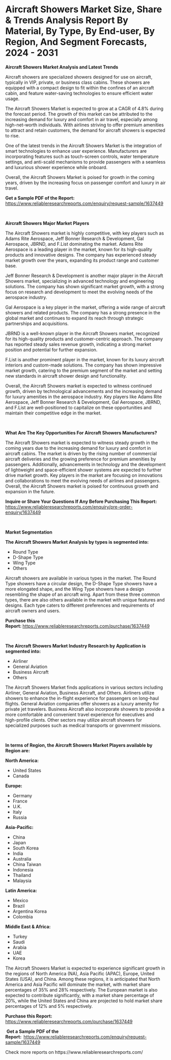 <p><h1>Aircraft Showers Market Size, Share & Trends Analysis Report By Material, By Type, By End-user, By Region, And Segment Forecasts, 2024 - 2031</h1></p><p><strong>Aircraft Showers Market Analysis and Latest Trends</strong></p>
<p><p>Aircraft showers are specialized showers designed for use on aircraft, typically in VIP, private, or business class cabins. These showers are equipped with a compact design to fit within the confines of an aircraft cabin, and feature water-saving technologies to ensure efficient water usage.</p><p>The Aircraft Showers Market is expected to grow at a CAGR of 4.8% during the forecast period. The growth of this market can be attributed to the increasing demand for luxury and comfort in air travel, especially among high-net-worth individuals. With airlines striving to offer premium amenities to attract and retain customers, the demand for aircraft showers is expected to rise.</p><p>One of the latest trends in the Aircraft Showers Market is the integration of smart technologies to enhance user experience. Manufacturers are incorporating features such as touch-screen controls, water temperature settings, and anti-scald mechanisms to provide passengers with a seamless and luxurious shower experience while onboard.</p><p>Overall, the Aircraft Showers Market is poised for growth in the coming years, driven by the increasing focus on passenger comfort and luxury in air travel.</p></p>
<p><strong>Get a Sample PDF of the Report:&nbsp;</strong> <a href="https://www.reliableresearchreports.com/enquiry/request-sample/1637449">https://www.reliableresearchreports.com/enquiry/request-sample/1637449</a></p>
<p>&nbsp;</p>
<p><strong>Aircraft Showers Major Market Players</strong></p>
<p><p>The Aircraft Showers market is highly competitive, with key players such as Adams Rite Aerospace, Jeff Bonner Research & Development, Gal Aerospace, JBRND, and F.List dominating the market. Adams Rite Aerospace is a leading player in the market, known for its high-quality products and innovative designs. The company has experienced steady market growth over the years, expanding its product range and customer base.</p><p>Jeff Bonner Research & Development is another major player in the Aircraft Showers market, specializing in advanced technology and engineering solutions. The company has shown significant market growth, with a strong focus on research and development to meet the evolving needs of the aerospace industry.</p><p>Gal Aerospace is a key player in the market, offering a wide range of aircraft showers and related products. The company has a strong presence in the global market and continues to expand its reach through strategic partnerships and acquisitions.</p><p>JBRND is a well-known player in the Aircraft Showers market, recognized for its high-quality products and customer-centric approach. The company has reported steady sales revenue growth, indicating a strong market position and potential for further expansion.</p><p>F.List is another prominent player in the market, known for its luxury aircraft interiors and custom-made solutions. The company has shown impressive market growth, catering to the premium segment of the market and setting new standards in aircraft shower design and functionality.</p><p>Overall, the Aircraft Showers market is expected to witness continued growth, driven by technological advancements and the increasing demand for luxury amenities in the aerospace industry. Key players like Adams Rite Aerospace, Jeff Bonner Research & Development, Gal Aerospace, JBRND, and F.List are well-positioned to capitalize on these opportunities and maintain their competitive edge in the market.</p></p>
<p>&nbsp;</p>
<p><strong>What Are The Key Opportunities For Aircraft Showers Manufacturers?</strong></p>
<p><p>The Aircraft Showers market is expected to witness steady growth in the coming years due to the increasing demand for luxury and comfort in aircraft cabins. The market is driven by the rising number of commercial aircraft deliveries and the growing preference for premium amenities by passengers. Additionally, advancements in technology and the development of lightweight and space-efficient shower systems are expected to further drive market growth. Key players in the market are focusing on innovations and collaborations to meet the evolving needs of airlines and passengers. Overall, the Aircraft Showers market is poised for continuous growth and expansion in the future.</p></p>
<p><strong>Inquire or Share Your Questions If Any Before Purchasing This Report:</strong> <a href="https://www.reliableresearchreports.com/enquiry/pre-order-enquiry/1637449">https://www.reliableresearchreports.com/enquiry/pre-order-enquiry/1637449</a></p>
<p>&nbsp;</p>
<p><strong>Market Segmentation</strong></p>
<p><strong>The Aircraft Showers Market Analysis by types is segmented into:</strong></p>
<p><ul><li>Round Type</li><li>D-Shape Type</li><li>Wing Type</li><li>Others</li></ul></p>
<p><p>Aircraft showers are available in various types in the market. The Round Type showers have a circular design, the D-Shape Type showers have a more elongated shape, and the Wing Type showers have a design resembling the shape of an aircraft wing. Apart from these three common types, there are also others available in the market with unique features and designs. Each type caters to different preferences and requirements of aircraft owners and users.</p></p>
<p><strong>Purchase this Report:&nbsp;</strong><a href="https://www.reliableresearchreports.com/purchase/1637449">https://www.reliableresearchreports.com/purchase/1637449</a></p>
<p>&nbsp;</p>
<p><strong>The Aircraft Showers Market Industry Research by Application is segmented into:</strong></p>
<p><ul><li>Airliner</li><li>General Aviation</li><li>Business Aircraft</li><li>Others</li></ul></p>
<p><p>The Aircraft Showers Market finds applications in various sectors including Airliner, General Aviation, Business Aircraft, and Others. Airliners utilize showers to enhance the in-flight experience for passengers on long-haul flights. General Aviation companies offer showers as a luxury amenity for private jet travelers. Business Aircraft also incorporate showers to provide a more comfortable and convenient travel experience for executives and high-profile clients. Other sectors may utilize aircraft showers for specialized purposes such as medical transports or government missions.</p></p>
<p>&nbsp;</p>
<p><strong>In terms of Region, the Aircraft Showers Market Players available by Region are:</strong></p>
<p>
    <p> <strong> North America: </strong>
        <ul>
            <li>United States</li>
            <li>Canada</li>
        </ul>
        </p> 
    <p> <strong> Europe: </strong>
        <ul>
            <li>Germany</li>
            <li>France</li>
            <li>U.K.</li>
            <li>Italy</li>
            <li>Russia</li>
        </ul>
        </p> 
    <p> <strong> Asia-Pacific: </strong>
        <ul>
            <li>China</li>
            <li>Japan</li>
            <li>South Korea</li>
            <li>India</li>
            <li>Australia</li>
            <li>China Taiwan</li>
            <li>Indonesia</li>
            <li>Thailand</li>
            <li>Malaysia</li>
        </ul>
        </p> 
    <p> <strong> Latin America: </strong>
        <ul>
            <li>Mexico</li>
            <li>Brazil</li>
            <li>Argentina Korea</li>
            <li>Colombia</li>
        </ul>
        </p> 
    <p> <strong> Middle East & Africa: </strong>
        <ul>
            <li>Turkey</li>
            <li>Saudi</li>
            <li>Arabia</li>
            <li>UAE</li>
            <li>Korea</li>
        </ul>
    </p>
    </p>
<p><p>The Aircraft Showers Market is expected to experience significant growth in the regions of North America (NA), Asia Pacific (APAC), Europe, United States (USA), and China. Among these regions, it is anticipated that North America and Asia Pacific will dominate the market, with market share percentages of 35% and 28% respectively. The European market is also expected to contribute significantly, with a market share percentage of 20%, while the United States and China are projected to hold market share percentages of 12% and 5% respectively.</p></p>
<p><strong>Purchase this Report: </strong><a href="https://www.reliableresearchreports.com/purchase/1637449">https://www.reliableresearchreports.com/purchase/1637449</a></p>
<p>&nbsp;<strong>Get a Sample PDF of the Report:&nbsp;&nbsp;</strong><a href="https://www.reliableresearchreports.com/enquiry/request-sample/1637449">https://www.reliableresearchreports.com/enquiry/request-sample/1637449</a></p>
<p><strong></strong></p>
<p>Check more reports on https://www.reliableresearchreports.com/</p>